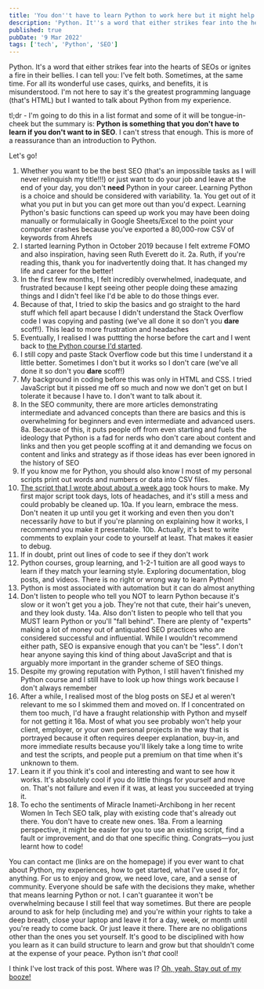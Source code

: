 ```yaml
---
title: 'You don''t have to learn Python to work here but it might help'
description: 'Python. It''s a word that either strikes fear into the hearts of SEOs or ignites a fire in their bellies. I can tell you: I’ve felt both.'
published: true
pubDate: '9 Mar 2022'
tags: ['tech', 'Python', 'SEO']
---
```


Python. It's a word that either strikes fear into the hearts of SEOs or ignites a fire in their bellies. I can tell you: I've felt both. Sometimes, at the same time. For all its wonderful use cases, quirks, and benefits, it is misunderstood. I'm not here to say it's the greatest programming language (that's HTML) but I wanted to talk about Python from my experience.

tl;dr - I'm going to do this in a list format and some of it will be tongue-in-cheek but the summary is: **Python is something that you don't have to learn if you don't want to in SEO**. I can't stress that enough. This is more of a reassurance than an introduction to Python.

Let's go!

1. Whether you want to be the best SEO (that's an impossible tasks as I will never relinquish my title!!!) or just want to do your job and leave at the end of your day, you don't **need** Python in your career. Learning Python is a choice and should be considered with variability.
1a. You get out of it what you put in but you can get more out than you'd expect. Learning Python's basic functions can speed up work you may have been doing manually or formulaically in Google Sheets/Excel to the point your computer crashes because you've exported a 80,000-row CSV of keywords from Ahrefs
2. I started learning Python in October 2019 because I felt extreme FOMO and also inspiration, having seen Ruth Everett do it.
2a. Ruth, if you're reading this, thank you for inadvertently doing that. It has changed my life and career for the better!
3. In the first few months, I felt incredibly overwhelmed, inadequate, and frustrated because I kept seeing other people doing these amazing things and I didn't feel like I'd be able to do those things ever.
4. Because of that, I tried to skip the basics and go straight to the hard stuff which fell apart because I didn't understand the Stack Overflow code I was copying and pasting (we've all done it so don't you **dare** scoff!). This lead to more frustration and headaches
5. Eventually, I realised I was puttting the horse before the cart and I went back to [the Python course I'd started](https://www.udemy.com/course/the-modern-python3-bootcamp/).
6. I still copy and paste Stack Overflow code but this time I understand it a little better. Sometimes I don't but it works so I don't care (we've all done it so don't you **dare** scoff!)
7. My background in coding before this was only in HTML and CSS. I tried JavaScript but it pissed me off so much and now we don't get on but I tolerate it because I have to. I don't want to talk about it.
8. In the SEO community, there are more articles demonstrating intermediate and advanced concepts than there are basics and this is overwhelming for beginners and even intermediate and advanced users.
8a. Because of this, it puts people off from even starting and fuels the ideology that Python is a fad for nerds who don't care about content and links and then you get people scoffing at it and demanding we focus on content and links and strategy as if those ideas has ever been ignored in the history of SEO
9. If you know me for Python, you should also know I most of my personal scripts print out words and numbers or data into CSV files.
10. [The script that I wrote about about a week ago](/posts/introducing-ralts/) took hours to make. My first major script took days, lots of headaches, and it's still a mess and could probably be cleaned up.
10a. If you learn, embrace the mess. Don't neaten it up until you get it working and even then you don't necessarily _have_ to but if you're planning on explaining how it works, I recommend you make it presentable.
10b. Actually, it's best to write comments to explain your code to yourself at least. That makes it easier to debug.
11. If in doubt, print out lines of code to see if they don't work
12. Python courses, group learning, and 1-2-1 tuition are all good ways to learn if they match your learning style. Exploring documentation, blog posts, and videos. There is no right or wrong way to learn Python!
13. Python is most associated with automation but it can do almost anything
14. Don't listen to people who tell you NOT to learn Python because it's slow or it won't get you a job. They're not that cute, their hair's uneven, and they look dusty.
14a. Also don't listen to people who tell that you MUST learn Python or you'll "fall behind". There are plenty of "experts" making a lot of money out of antiquated SEO practices who are considered successful and influential. While I wouldn't recommend either path, SEO is expansive enough that you can't be "less". I don't hear anyone saying this kind of thing about JavaScript and that is arguably more important in the grander scheme of SEO things.
15. Despite my growing reputation with Python, I still haven't finished my Python course and I still have to look up how things work because I don't always remember
16. After a while, I realised most of the blog posts on SEJ et al weren't relevant to me so I skimmed them and moved on. If I concentrated on them too much, I'd have a fraught relationship with Python and myself for not getting it
16a. Most of what you see probably won't help your client, employer, or your own personal projects in the way that is portrayed because it often requires deeper explanation, buy-in, and more immediate results because you'll likely take a long time to write and test the scripts, and people put a premium on that time when it's unknown to them.
17. Learn it if you think it's cool and interesting and want to see how it works. It's absolutely cool if you do little things for yourself and move on. That's not failure and even if it was, at least you succeeded at trying it.
18. To echo the sentiments of Miracle Inameti-Archibong in her recent Women In Tech SEO talk, play with existing code that's already out there. You don't have to create new ones.
18a. From a learning perspective, it might be easier for you to use an existing script, find a fault or improvement, and do that one specific thing. Congrats&mdash;you just learnt how to code!

You can contact me (links are on the homepage) if you ever want to chat about Python, my experiences, how to get started, what I've used it for, anything. For us to enjoy and grow, we need love, care, and a sense of community. Everyone should be safe with the decisions they make, whether that means learning Python or not. I can't guarantee it won't be overwhelming because I still feel that way sometimes. But there are people around to ask for help (including me) and you're within your rights to take a deep breath, close your laptop and leave it for a day, week, or month until you're ready to come back. Or just leave it there. There are no obligations other than the ones you set yourself. It's good to be disciplined with how you learn as it can build structure to learn and grow but that shouldn't come at the expense of your peace. Python isn't _that_ cool!

I think I've lost track of this post. Where was I? [Oh, yeah. Stay out of my booze!](https://www.youtube.com/watch?v=1HuIILdA8Lg)
